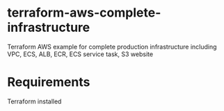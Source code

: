 # terraform-aws-complete-infrastructure
Terraform AWS example for complete production infrastructure including VPC, ECS, ALB, ECR, ECS service task, S3 website
# Requirements
Terraform installed